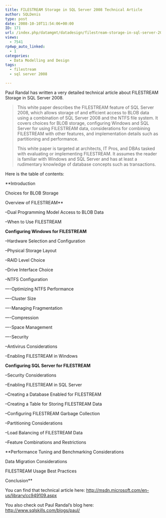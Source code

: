```yaml
---
title: FILESTREAM Storage in SQL Server 2008 Technical Article
author: SQLDenis
type: post
date: 2008-10-10T11:54:06+00:00
ID: 171
url: /index.php/datamgmt/datadesign/filestream-storage-in-sql-server-2008-te/
views:
  - 7541
rp4wp_auto_linked:
  - 1
categories:
  - Data Modelling and Design
tags:
  - filestream
  - sql server 2008

---
```

Paul Randal has written a very detailed technical article about FILESTREAM Storage in SQL Server 2008.

> This white paper describes the FILESTREAM feature of SQL Server 2008, which allows storage of and efficient access to BLOB data using a combination of SQL Server 2008 and the NTFS file system. It covers choices for BLOB storage, configuring Windows and SQL Server for using FILESTREAM data, considerations for combining FILESTREAM with other features, and implementation details such as partitioning and performance.
> 
> This white paper is targeted at architects, IT Pros, and DBAs tasked with evaluating or implementing FILESTREAM. It assumes the reader is familiar with Windows and SQL Server and has at least a rudimentary knowledge of database concepts such as transactions.

Here is the table of contents:

**Introduction
  
Choices for BLOB Storage
  
Overview of FILESTREAM**
  
&#8211;Dual Programming Model Access to BLOB Data
  
&#8211;When to Use FILESTREAM
  
**Configuring Windows for FILESTREAM**
  
&#8211;Hardware Selection and Configuration
  
&#8211;Physical Storage Layout
  
&#8211;RAID Level Choice
  
&#8211;Drive Interface Choice
  
&#8211;NTFS Configuration
  
&#8212;-Optimizing NTFS Performance
  
&#8212;-Cluster Size
  
&#8212;-Managing Fragmentation
  
&#8212;-Compression
  
&#8212;-Space Management
  
&#8212;-Security
  
&#8211;Antivirus Considerations
  
&#8211;Enabling FILESTREAM in Windows
  
**Configuring SQL Server for FILESTREAM**
  
&#8211;Security Considerations
  
&#8211;Enabling FILESTREAM in SQL Server
  
&#8211;Creating a Database Enabled for FILESTREAM
  
&#8211;Creating a Table for Storing FILESTREAM Data
  
&#8211;Configuring FILESTREAM Garbage Collection
  
&#8211;Partitioning Considerations
  
&#8211;Load Balancing of FILESTREAM Data
  
&#8211;Feature Combinations and Restrictions
  
**Performance Tuning and Benchmarking Considerations
  
Data Migration Considerations
  
FILESTREAM Usage Best Practices
  
Conclusion**

You can find that technical article here: http://msdn.microsoft.com/en-us/library/cc949109.aspx

You also check out Paul Randal&#8217;s blog here: http://www.sqlskills.com/blogs/paul/